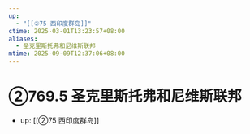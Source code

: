 ```yaml
---
up:
  - "[[②75 西印度群岛]]"
ctime: 2025-03-01T13:23:57+08:00
aliases:
  - 圣克里斯托弗和尼维斯联邦
mtime: 2025-09-09T12:37:06+08:00
---
```


# ②769.5 圣克里斯托弗和尼维斯联邦

- up: [[②75 西印度群岛]]
